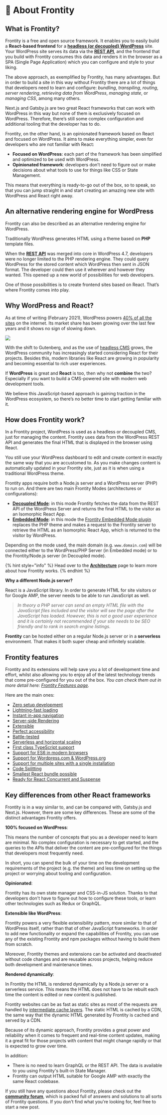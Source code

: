 # 📃 About Frontity

## What is Frontity?

Frontity is a free and open source framework. It enables you to easily build a **React-based frontend** for a [**headless \(or decoupled\) WordPress**](https://www.elegantthemes.com/blog/wordpress/headless-wordpress) site. Your WordPress site serves its data via the [**REST API**](https://developer.wordpress.org/rest-api/), and the frontend that you build with Frontity consumes this data and renders it in the browser as a SPA \(Single Page Application\) which you can configure and style to your liking.

The above approach, as exemplified by Frontity, has many advantages. But in order to build a site in this way without Frontity there are a lot of things that developers need to learn and configure: _bundling_, _transpiling_, _routing_, _server rendering_, _retrieving data from WordPress_, _managing state_, or _managing CSS_, among many others.

Next.js and Gatsby.js are two great React frameworks that can work with WordPress in this way but none of them is exclusively focused on WordPress. Therefore, there’s still some complex configuration and additional tooling that the developer has to do.

Frontity, on the other hand, is an opinionated framework based on React and focused on WordPress. It aims to make everything simpler, even for developers who are not familiar with React:

* **Focused on WordPress**: each part of the framework has been simplified and optimized to be used with WordPress.
* **Opinionated framework**: developers don’t need to figure out or make decisions about what tools to use for things like CSS or State Management.

This means that everything is ready-to-go out of the box, so to speak, so that you can jump straight in and start creating an amazing new site with WordPress and React right away.

## **An alternative rendering engine for WordPress**

Frontity can also be described as an alternative rendering engine for WordPress.

Traditionally WordPress generates HTML using a theme based on **PHP** template files.

When the [**REST API**](https://developer.wordpress.org/rest-api/) was merged into core in WordPress 4.7, developers were no longer limited to the PHP rendering engine. They could query WordPress for the stored content which WordPress then sent in JSON format. The developer could then use it wherever and however they wanted. This opened up a new world of possibilities for web developers.

One of those possibilities is to create frontend sites based on React. That’s where Frontity comes into play.

## **Why WordPress and React?**

As at time of writing \(February 2021\), WordPress powers [40% of all the sites](https://w3techs.com/technologies/details/cm-wordpress) on the internet. Its market share has been growing over the last few years and it shows no sign of slowing down.

![](https://w3techs.com/diagram/history_technology/cm-wordpress)

With the shift to Gutenberg, and as the use of [headless CMS](https://css-tricks.com/what-is-a-headless-cms/) grows, the WordPress community has increasingly started considering React for their projects. Besides this, modern libraries like React are growing in popularity and becoming essential to rich user experiences.

If **WordPress** is great and **React** is too, then why not **combine** the two? Especially if you want to build a CMS-powered site with modern web development tools.

We believe this JavaScript-based approach is gaining traction in the WordPress ecosystem, so there’s no better time to start getting familiar with it.

## **How does Frontity work?**

In a Frontity project, WordPress is used as a headless or decoupled CMS, just for managing the content. Frontity uses data from the WordPress REST API and generates the final HTML that is displayed in the browser using React.

You still use your WordPress dashboard to edit and create content in exactly the same way that you are accustomed to. As you make changes content is automatically updated in your Frontity site, just as it is when using a traditional WordPress theme.

Frontity apps require both a Node.js server and a WordPress server (PHP) to run on. And there are two main Frontity Modes (architectures or configurations):

- **[Decoupled Mode](../architecture/decoupled-mode.md)**: in this mode Frontity fetches the data from the REST API of the WordPress Server and returns the final HTML to the visitor as an Isomorphic React App.
- **[Embedded Mode](../architecture/embedded-mode.md)**: in this mode the [Frontity Embedded Mode plugin](https://api.frontity.org/frontity-plugins/embedded-mode) replaces the PHP theme and makes a request to the Frontity server to retrieve the HTML as an Isomorphic React App, which is returned to the visitor by WordPress.

Depending on the mode used, the main domain (e.g. `www.domain.com`) will be connected either to the WordPress/PHP Server (in Embedded mode) or to the Frontity/Node.js server (in Decoupled mode).

{% hint style="info" %}
Head over to the [**Architecture**](../architecture) page to learn more about how Frontity works.
{% endhint %}

**Why a different Node.js server?**

React is a JavaScript library. In order to generate HTML for site visitors or for Google AMP, the server needs to be able to run JavaScript as well.

> _In theory a PHP server can send an empty HTML file with the JavaScript files included and the visitor will see the page after the JavaScript has loaded. However, this is not a good user experience and it is certainly not recommended if your site needs to be SEO friendly and to rank in search engine listings._

**Frontity** can be hosted either on a regular Node.js server or in a **serverless** environment. That makes it both super cheap and infinitely scalable.


## **Frontity features**

Frontity and its extensions will help save you a lot of development time and effort, whilst also allowing you to enjoy all of the latest technology trends that come pre-configured for you out of the box. _You can check them out in more detail here:_ [_Frontity Features page_](frontity-features.md)_._

Here are the main ones:

* [Zero setup development](frontity-features.md#zero-setup-development)
* [Lightning-fast loading](frontity-features.md#lightning-fast-loading)
* [Instant in-app navigation](frontity-features.md#instant-in-app-navigation)
* [Server-side Rendering](frontity-features.md#server-side-rendering)
* [Extensible](frontity-features.md#less-than-greater-than-extensible)
* [Perfect accessibility](frontity-features.md#perfect-accessibility)
* [Battle-tested](frontity-features.md#battle-tested-framework)
* [Serverless and horizontal scaling](frontity-features.md#serverless-and-horizontal-scaling)
* [First class TypeScript support](frontity-features.md#first-class-typescript-support)
* [Support for ES6 in modern browsers](frontity-features.md#support-for-es6-in-modern-browsers)
* [Support for Wordpress.com & WordPress.org](frontity-features.md#support-for-wordpress-com-and-wordpress-org)
* [Support for multiple sites with a single installation](frontity-features.md#support-for-multiple-sites-with-a-single-installation)
* [Code Splitting](frontity-features.md#code-splitting)
* [Smallest React bundle possible](frontity-features.md#smallest-react-bundle-possible)
* [Ready for React Concurrent and Suspense](frontity-features.md#ready-for-react-concurrent-and-suspense)

## **Key differences from other React frameworks**

Frontity is in a way similar to, and can be compared with, Gatsby.js and Next.js. However, there are some key differences. These are some of the distinct advantages Frontity offers.

**100% focused on WordPress**:

This means the number of concepts that you as a developer need to learn are minimal. No complex configuration is necessary to get started, and the queries to the APIs that deliver the content are pre-configured for the things that developers most frequently need.

In short, you can spend the bulk of your time on the development requirements of the project (e.g. the theme) and less time on setting up the project or worrying about tooling and configuration.

**Opinionated**:

Frontity has its own state manager and CSS-in-JS solution. Thanks to that developers don't have to figure out how to configure these tools, or learn other technologies such as Redux or GraphQL.

**Extensible like WordPress**:

Frontity powers a very flexible extensibility pattern, more similar to that of WordPress itself, rather than that of other JavaScript frameworks. In order to add new functionality or expand the capabilities of Frontity, you can use any of the existing Frontity and npm packages without having to build them from scratch.

Moreover, Frontity themes and extensions can be activated and deactivated without code changes and are reusable across projects, helping reduce both development and maintenance times.

**Rendered dynamically**:

In Frontity the HTML is rendered dynamically by a Node.js server or a serverless service. This means the HTML does not have to be rebuilt each time the content is edited or new content is published.

Frontity websites can be as fast as static sites as most of the requests are handled by [intermediate cache layers](../performance/caching.md). The static HTML is cached by a CDN, the same way that the dynamic HTML generated by Frontity is cached and served by a CDN.

Because of its dynamic approach, Frontity provides a great power and reliability when it comes to frequent and real-time content updates, making it a great fit for those projects with content that might change rapidly or that is expected to grow over time.

In addition:

* There is no need to learn GraphQL or the REST API. The data is available to you using Frontity's built-in State Manager.
* Frontity can output HTML suitable for Google AMP with exactly the same React codebase.

If you still have any questions about Frontity, please check out the [**community forum**](https://community.frontity.org), which is packed full of answers and solutions to all sorts of Frontity questions. If you don't find what you're looking for, feel free to start a new post.
